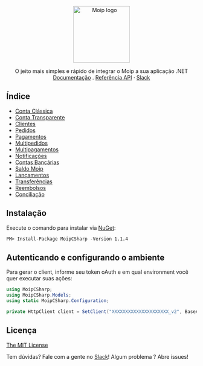 <p align="center">
  <a href="https://getbootstrap.com/">
    <img src="https://www.linknacional.com.br/wp-content/uploads/2016/03/moip-boleto-pagamento-whmcs.png" alt="Moip logo" width=150>
  </a>
  <p align="center">
    O jeito mais simples e rápido de integrar o Moip a sua aplicação .NET
    <br>
    <a href="https://dev.moip.com.br/v2.0/docs">Documentação</a>
    .
    <a href="https://dev.moip.com.br/v2.0/reference">Referência API</a>
    ·
    <a href="https://slackin-cqtchmfquq.now.sh/">Slack</a>
  </p>
</p>

## Índice
- [Conta Clássica]()
- [Conta Transparente]()
- [Clientes]()
- [Pedidos]()
- [Pagamentos]()
- [Multipedidos]()
- [Multipagamentos]()
- [Notificações]()
- [Contas Bancárias]()
- [Saldo Moip]()
- [Lançamentos]()
- [Transferências]()
- [Reembolsos]()
- [Conciliação]()

## Instalação
Execute o comando para instalar via [NuGet](https://www.nuget.org/packages/MoipCSharp/):

```xml
PM> Install-Package MoipCSharp -Version 1.1.4
```

## Autenticando e configurando o ambiente
Para gerar o client, informe seu token oAuth e em qual environment você quer executar suas ações:
```C#
using MoipCSharp;
using MoipCSharp.Models;
using static MoipCSharp.Configuration;

private HttpClient client = SetClient("XXXXXXXXXXXXXXXXXXXXX_v2", BaseAddress.SANDBOX); //PRODUCTION == PRODUÇÃO
```


## Licença

[The MIT License](https://github.com/moip/moip-sdk-dotnet/blob/master/LICENSE)

Tem dúvidas? Fale com a gente no [Slack](https://slackin-cqtchmfquq.now.sh/)!
Algum problema ? Abre issues!
